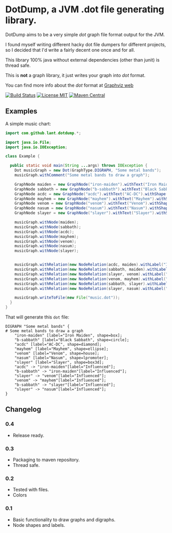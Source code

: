 # DotDump, a JVM .dot file generating library. 

DotDump aims to be a very simple *dot* graph file format output for the JVM. 

I found myself writing different hacky dot file dumpers for different projects, so I decided that I'd write a fairly decent one once and for all. 

This library 100% java without external dependencies (other than junit) is thread safe.

This is **not** a graph library, it just writes your graph into *dot* format. 

You can find more info about the *dot* format at [Graphviz web](http://www.graphviz.org)


[![Build Status](https://travis-ci.org/lant/dotdump.svg?branch=master)](https://travis-ci.org/lant/dotdump)
[![License MIT](https://img.shields.io/badge/license-MIT-blue.svg)](https://raw.githubusercontent.com/iluwatar/java-design-patterns/master/LICENSE.md)
[![Maven Central](https://img.shields.io/maven-central/v/com.github.lant/DotDump.svg)]()

## Examples

A simple music chart: 

```java
import com.github.lant.dotdump.*;

import java.io.File;
import java.io.IOException;

class Example {

  public static void main(String ...args) throws IOException {
    Dot musicGraph = new Dot(GraphType.DIGRAPH, "Some metal bands");
    musicGraph.withComment("Some metal bands to draw a graph");

    GraphNode maiden = new GraphNode("iron-maiden").withText("Iron Maiden").withShape(NodeShapes.box);
    GraphNode sabbath = new GraphNode("b-sabbath").withText("Black Sabbath").withShape(NodeShapes.circle);
    GraphNode acdc = new GraphNode("acdc").withText("AC-DC").withShape(NodeShapes.diamond);
    GraphNode mayhem = new GraphNode("mayhem").withText("Mayhem").withShape(NodeShapes.ellipse);
    GraphNode venom = new GraphNode("venom").withText("Venom").withShape(NodeShapes.house);
    GraphNode nasum = new GraphNode("nasum").withText("Nasum").withShape(NodeShapes.lpromoter);
    GraphNode slayer = new GraphNode("slayer").withText("Slayer").withShape(NodeShapes.box3d);

    musicGraph.withNode(maiden);
    musicGraph.withNode(sabbath);
    musicGraph.withNode(acdc);
    musicGraph.withNode(mayhem);
    musicGraph.withNode(venom);
    musicGraph.withNode(nasum);
    musicGraph.withNode(slayer);


    musicGraph.withRelation(new NodeRelation(acdc, maiden).withLabel("Influenced"));
    musicGraph.withRelation(new NodeRelation(sabbath, maiden).withLabel("Influenced"));
    musicGraph.withRelation(new NodeRelation(slayer, venom).withLabel("Influenced"));
    musicGraph.withRelation(new NodeRelation(venom, mayhem).withLabel("Influenced"));
    musicGraph.withRelation(new NodeRelation(sabbath, slayer).withLabel("Influenced"));
    musicGraph.withRelation(new NodeRelation(slayer, nasum).withLabel("Influenced"));

    musicGraph.writeToFile(new File("music.dot"));
  }
}

```

That will generate this `dot` file: 

```
DIGRAPH "Some metal bands" {
# Some metal bands to draw a graph
	"iron-maiden" [label="Iron Maiden", shape=box];
	"b-sabbath" [label="Black Sabbath", shape=circle];
	"acdc" [label="AC-DC", shape=diamond];
	"mayhem" [label="Mayhem", shape=ellipse];
	"venom" [label="Venom", shape=house];
	"nasum" [label="Nasum", shape=lpromoter];
	"slayer" [label="Slayer", shape=box3d];
	"acdc" -> "iron-maiden"[label="Influenced"];
	"b-sabbath" -> "iron-maiden"[label="Influenced"];
	"slayer" -> "venom"[label="Influenced"];
	"venom" -> "mayhem"[label="Influenced"];
	"b-sabbath" -> "slayer"[label="Influenced"];
	"slayer" -> "nasum"[label="Influenced"];
}
```

## Changelog

### 0.4 
* Release ready. 

### 0.3
* Packaging to maven repository. 
* Thread safe. 

### 0.2
* Tested with files. 
* Colors

### 0.1
* Basic functionality to draw graphs and digraphs. 
* Node shapes and labels. 


